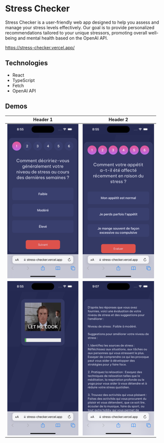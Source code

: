 # Stress Checker
Stress Checker is a user-friendly web app designed to help you assess and manage your stress levels effectively. Our goal is to provide personalized recommendations tailored to your unique stressors, promoting overall well-being and mental health based on the OpenAI API.

https://stress-checker.vercel.app/
## Technologies
<ul>
  <li>React</li>
  <li>TypeScript</li>
  <li>Fetch</li>
  <li>OpenAI API</li>
</ul>

## Demos
| Header 1 | Header 2 | 
|----------|----------|
| <img src="/demos/screen1.png" height="500px" /> | <img src="/demos/screen2.png" height="500px" /> |
| <img src="/demos/screen3.png" height="500px" />| <img src="/demos/screen4.png" height="500px" /> |
